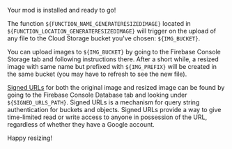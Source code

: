 Your mod is installed and ready to go!

The function `${FUNCTION_NAME_GENERATERESIZEDIMAGE}` located in `${FUNCTION_LOCATION_GENERATERESIZEDIMAGE}` will trigger on the upload of any file to the Cloud Storage bucket you've chosen: `${IMG_BUCKET}`.

You can upload images to `${IMG_BUCKET}` by going to the Firebase Console Storage tab and following instructions there. After a short while, a resized image with same name but prefixed with `${IMG_PREFIX}` will be created in the same bucket (you may have to refresh to see the new file).

[Signed URLs](https://cloud.google.com/storage/docs/access-control/signed-urls) for both the original image and resized image can be found by going to the Firebase Console Database tab and looking under `${SIGNED_URLS_PATH}`. Signed URLs is a mechanism for query string authentication for buckets and objects. Signed URLs provide a way to give time-limited read or write access to anyone in possession of the URL, regardless of whether they have a Google account.

Happy resizing!
